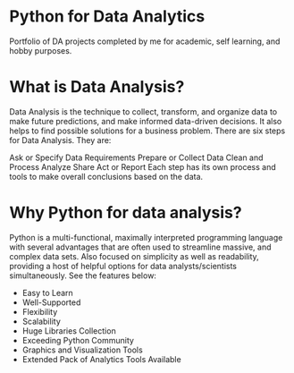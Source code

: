 # Python for Data Analytics
Portfolio of DA projects completed by me for academic, self learning, and hobby purposes.

# What is Data Analysis?
Data Analysis is the technique to collect, transform, and organize data to make future predictions, and make informed data-driven decisions. It also helps to find possible solutions for a business problem. There are six steps for Data Analysis. They are:

Ask or Specify Data Requirements
Prepare or Collect Data
Clean and Process
Analyze
Share
Act or Report
Each step has its own process and tools to make overall conclusions based on the data.

# Why Python for data analysis?
Python is a multi-functional, maximally interpreted programming language with several advantages that are often used to streamline massive, and complex data sets.
Also focused on simplicity as well as readability, providing a host of helpful options for data analysts/scientists simultaneously.
See the features below:

* Easy to Learn
* Well-Supported
* Flexibility
* Scalability
* Huge Libraries Collection
* Exceeding Python Community
* Graphics and Visualization Tools
* Extended Pack of Analytics Tools Available
